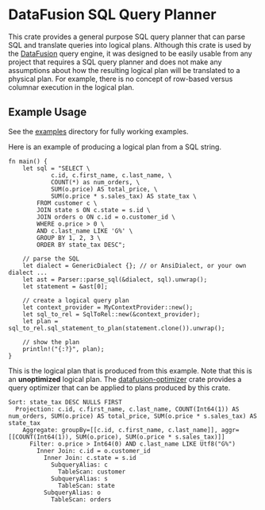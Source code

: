 <!---
  Licensed to the Apache Software Foundation (ASF) under one
  or more contributor license agreements.  See the NOTICE file
  distributed with this work for additional information
  regarding copyright ownership.  The ASF licenses this file
  to you under the Apache License, Version 2.0 (the
  "License"); you may not use this file except in compliance
  with the License.  You may obtain a copy of the License at

    http://www.apache.org/licenses/LICENSE-2.0

  Unless required by applicable law or agreed to in writing,
  software distributed under the License is distributed on an
  "AS IS" BASIS, WITHOUT WARRANTIES OR CONDITIONS OF ANY
  KIND, either express or implied.  See the License for the
  specific language governing permissions and limitations
  under the License.
-->

# DataFusion SQL Query Planner

This crate provides a general purpose SQL query planner that can parse SQL and translate queries into logical
plans. Although this crate is used by the [DataFusion][df] query engine, it was designed to be easily usable from any
project that requires a SQL query planner and does not make any assumptions about how the resulting logical plan
will be translated to a physical plan. For example, there is no concept of row-based versus columnar execution in the
logical plan.

## Example Usage

See the [examples](examples) directory for fully working examples.

Here is an example of producing a logical plan from a SQL string.

```rust,ignore
fn main() {
    let sql = "SELECT \
            c.id, c.first_name, c.last_name, \
            COUNT(*) as num_orders, \
            SUM(o.price) AS total_price, \
            SUM(o.price * s.sales_tax) AS state_tax \
        FROM customer c \
        JOIN state s ON c.state = s.id \
        JOIN orders o ON c.id = o.customer_id \
        WHERE o.price > 0 \
        AND c.last_name LIKE 'G%' \
        GROUP BY 1, 2, 3 \
        ORDER BY state_tax DESC";

    // parse the SQL
    let dialect = GenericDialect {}; // or AnsiDialect, or your own dialect ...
    let ast = Parser::parse_sql(&dialect, sql).unwrap();
    let statement = &ast[0];

    // create a logical query plan
    let context_provider = MyContextProvider::new();
    let sql_to_rel = SqlToRel::new(&context_provider);
    let plan = sql_to_rel.sql_statement_to_plan(statement.clone()).unwrap();

    // show the plan
    println!("{:?}", plan);
}
```

This is the logical plan that is produced from this example. Note that this is an **unoptimized**
logical plan. The [datafusion-optimizer](https://crates.io/crates/datafusion-optimizer) crate provides a query
optimizer that can be applied to plans produced by this crate.

```
Sort: state_tax DESC NULLS FIRST
  Projection: c.id, c.first_name, c.last_name, COUNT(Int64(1)) AS num_orders, SUM(o.price) AS total_price, SUM(o.price * s.sales_tax) AS state_tax
    Aggregate: groupBy=[[c.id, c.first_name, c.last_name]], aggr=[[COUNT(Int64(1)), SUM(o.price), SUM(o.price * s.sales_tax)]]
      Filter: o.price > Int64(0) AND c.last_name LIKE Utf8("G%")
        Inner Join: c.id = o.customer_id
          Inner Join: c.state = s.id
            SubqueryAlias: c
              TableScan: customer
            SubqueryAlias: s
              TableScan: state
          SubqueryAlias: o
            TableScan: orders
```

[df]: https://crates.io/crates/datafusion
